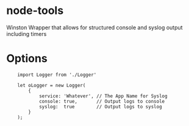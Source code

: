 # node-tools
Winston Wrapper that allows for structured console and syslog output including timers

# Options

```
    import Logger from './Logger'

    let oLogger = new Logger(
        {
            service: 'Whatever', // The App Name for Syslog
            console: true,       // Output logs to console
            syslog:  true        // Output logs to syslog
        }
    );
```

